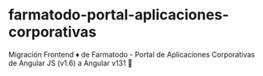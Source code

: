 # farmatodo-portal-aplicaciones-corporativas
Migración Frontend ♦️ de Farmatodo - Portal de Aplicaciones Corporativas de Angular JS (v1.6) a Angular v131  🔴
